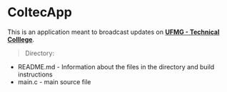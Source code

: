 # ColtecApp

This is an application meant to broadcast updates on [**UFMG - Technical Colllege**](https://www.coltec.ufmg.br/coltec-ufmg).

> Directory:
* README.md - Information about the files in the directory and build instructions
* main.c - main source file